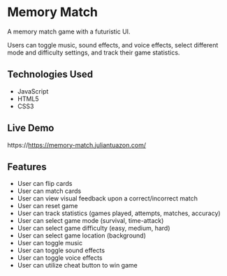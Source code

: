 # Memory Match

A memory match game with a futuristic UI. 

Users can toggle music, sound effects, and voice effects, select different mode and difficulty settings, and track their game statistics.   

## Technologies Used
- JavaScript
- HTML5
- CSS3

## Live Demo
https://https://memory-match.juliantuazon.com/

## Features
- User can flip cards
- User can match cards
- User can view visual feedback upon a correct/incorrect match
- User can reset game
- User can track statistics (games played, attempts, matches, accuracy)
- User can select game mode (survival, time-attack)
- User can select game difficulty (easy, medium, hard)
- User can select game location (background)
- User can toggle music
- User can toggle sound effects
- User can toggle voice effects
- User can utilize cheat button to win game
